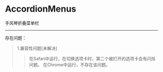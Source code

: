# AccordionMenus
手风琴折叠菜单栏
***
存在问题：
>1.兼容性问题[未解决]
  >>在Safari中运行，在切换选项卡时，第二个被打开的选项卡会有闪烁问题。
  >>在Chrome中运行，不存在该问题。
